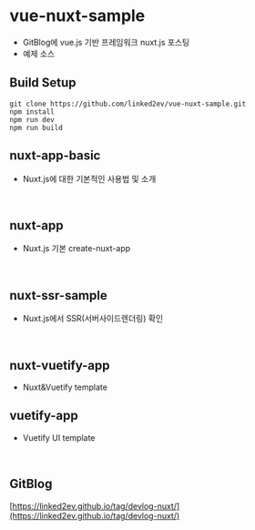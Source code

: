# vue-nuxt-sample

- GitBlog에 vue.js 기반 프레임워크 nuxt.js 포스팅
- 예제 소스

## Build Setup

```
git clone https://github.com/linked2ev/vue-nuxt-sample.git
npm install
npm run dev
npm run build
```

## nuxt-app-basic

- Nuxt.js에 대한 기본적인 사용법 및 소개

<br>

## nuxt-app

- Nuxt.js 기본 create-nuxt-app

<br>

## nuxt-ssr-sample

- Nuxt.js에서 SSR(서버사이드렌더링) 확인

<br>

## nuxt-vuetify-app


- Nuxt&Vuetify template

## vuetify-app

- Vuetify UI template

<br>

## GitBlog


[https://linked2ev.github.io/tag/devlog-nuxt/](https://linked2ev.github.io/tag/devlog-nuxt/)
